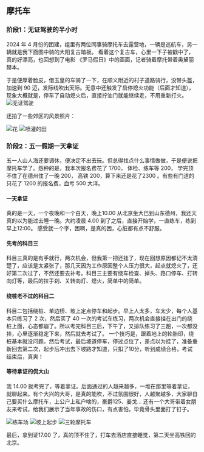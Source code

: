 ## 摩托车

### 阶段1：无证驾驶的半小时
2024 年 4 月份的团建，组里有两位同事骑摩托车去露营地，一辆是巡航车，另一辆就是我下面图中骑的大阳复古踏板。
看着这个复古车，心里一下子被戳中了，真的好漂亮，也回想到了电影 《罗马假日》中的画面，记者骑着摩托带着奥黛丽赫本。

于是便厚着脸皮，借玉皇的车骑了一下，在顺义附近的村子道路骑行，没带头盔，加速到 90 迈，发际线吹出天际。无意中还触发了启停熄火功能（后面才知道），现象大概就是，停车了自动熄火后，直接拧油门就能继续走，不用重新打火。
![无证驾驶](https://bucket-for-image.s3.bitiful.net/taban.jpeg "4月份TB的时候，第一次骑同事的踏板车")

还拍了一些郊区的风景照片：

![花](https://bucket-for-image.s3.bitiful.net/camping1.jpeg "初春的花")
![喷灌的田](https://bucket-for-image.s3.bitiful.net/camping2.jpeg "喷灌的草地")

### 阶段2：五一假期一天拿证
五一人山人海还要调休，便决定不出去玩。但总得找点什么事情做做，于是便说把摩托车学了。怨种的是，我本次报名费花了 1700， 体检、练车等 200， 学完顶不住了在德州住了一晚 200， 高铁 200，算下来还是花了2300 。有些有门道的只花了 1200 的报名费，血亏 500 大洋。 
#### 一天拿证
真的是一天，一个夜晚和一个白天，晚上10.00 从北京坐大巴到山东德州，我还天真的以为能过去睡一晚。大约凌晨 4.00 到了之后，直接开始学，一直练车，练到早上12:00。 感受就一个字，困啊，是真的困，心脏都有点不舒服。
####  先考的科目三
科目三真的是有手就行，两次机会，但我第一把还挂了，现在回想原因都记不太清楚了，应该是太紧张了，那几天因为工作原因整个人压力很大，起点就熄火了，还好第二次过了，不然还要去补考。科目三主要有绕车检查、掉头、路口停车、打转向灯等，最后的拉手刹、关转向灯、熄火，简单中的简单。
#### 绕桩老不过的科目二
科目二包括绕桩、单边桥、坡上定点停车和起步。早上人太多，车太少，每个人基本只练习了 2 次，然后买了 40 一次的考试车练习，两次机会直接挂在出门的绕桩上面，心态都崩了。所以考完科目三后，下午了，又排队练习了三趟，一次都没挂，心里逐渐稳定下来，然后就去考试了。 一个技巧是，跟着地上的轮胎印，绕桩基本就没问题。然后考试，最后坡道停车，停过点位了，差点以为挂了，准备重新回去第二次，起步后冲出去下坡路才知道，只扣了10分，听到成绩合格，考试结束后，真爽！
#### 等待拿证的侃大山
我 14.00 就考完了，等着拿证。后面通过的人越来越多，一堆在那里等着拿证，就聊起来。有个大兴的大哥，是真的能吹，不过氛围很好，人越聚越多，大家聊自己要买什么摩托车，上公户上私户啥的，豪爵125、姜戈... 还有一个大哥带着女朋友来考试，给我们展示了当年事故的伤口，有点害怕，毕竟骨头里面打了钉子。

![练车场](https://bucket-for-image.s3.bitiful.net/IMG_2357.jpeg "绕桩的桩")
![坡上起步](https://bucket-for-image.s3.bitiful.net/IMG_2355.jpeg "坡上起步")
![三轮摩托车](https://bucket-for-image.s3.bitiful.net/IMG_2360.jpeg "三轮")

最后，拿到证17.00 了，真的顶不住了，打车去酒店直接睡觉，第二天坐高铁回的北京。